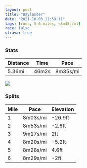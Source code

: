 ```yaml
---
layout: post
title: "Baylander"
date: "2021-10-03 11:59:11"
tags: [runs, 5-6 miles, <8m45s/mi]
race: false
strava: true
---
```


### Stats

| Distance | Time | Pace |
|----------|------|------|
|5.36mi|46m2s|8m35s/mi|

<img src='https://maps.googleapis.com/maps/api/staticmap?maptype=roadmap&path=enc:yhwwFrvsbMMTI\UX?^KPAJh@~@\h@f@b@NBLJV\l@@VJJLZLP@LN?FJ^NZ\DNb@ANB?PYAXM^GXCD]dAo@z@]l@k@bBSb@Mh@S\MLe@bA]pA_AjCIf@Tt@?FOp@FAELQHGAYOmCaBIIIQ_@UWWsCyAiAg@_A[_@YM[qAy@OACECW{B{@KE]]e@U]@GYUc@YQYU[OQSaAwA}@eAUc@GUaAwAQa@Yc@w@w@cAi@e@O]g@{B}AW_@_@_@o@g@KA_Ak@a@a@{@i@iAkA{@e@[KQSq@Ya@UwAgA[]YMOOiAc@l@XZT\LjAJBCSAg@OaAe@_AWc@OKG_@AYHe@KYQc@K[Ek@@}@KkAIwAWy@m@mAm@}@i@]a@e@SOCWOa@o@a@c@DWDCBKGg@CGk@OSMQEQ@BGCC@DAQ@KCCFGC?DEMQUg@MG]e@AOLo@gAWo@Wy@Ks@Qu@W[OUA?KWa@Sk@^i@iEeAk@KoAK@Ay@]{@g@BUIKAQCC@EHE?GGE@CQGASUOKONUBSIQUWKe@OGMQE?CEOAQ@]CKKs@Qu@@a@Ds@ZiBLo@?g@K_AYSIi@EiCkA_@WKCe@Wk@]_BoAo@[YUi@QOOaH_Ek@UiA{@kBiAk@e@eAk@iAu@m@W_@][Qa@QGMa@Qk@Yq@i@yBqA_@_@cAg@iAs@kCmAoAs@_BeAgF{DsCkB}A{@][g@Uw@k@eAo@i@WgBoAgAk@WUu@_@m@c@eCuAa@WKK{@i@aBsAiBaAa@YiB}@aAy@i@a@oBgAgAg@Y]g@Ua@YiAq@YUsEkCmAeAw@a@]]g@WaAw@gAm@_@OeBqA_@]m@UYWg@o@y@g@WWoAo@_As@uAs@[S[]qAaAKGcA][OYYkAu@}Ay@uAk@c@U_Am@kAm@_@a@g@SGIeAc@wB_BeAcAa@SKA_@Qq@o@oAa@s@[][}@e@m@Y_@]qBkAuD_D[[gAeAkA_AUi@OMcAe@GI]Qi@fA&key=AIzaSyC1MId7bFpkLXNAaYhBSTb8jLyiSqzbDtM&size=800x800&markers=color:yellow|label:S|40.75677,-73.99802&markers=color:green|label:F|40.81902999999994,-73.96197999999978'>

### Splits

| Mile | Pace | Elevation |
|------|------|-----------|
|1|8m03s/mi|-26.9ft|
|2|8m53s/mi|-2.6ft|
|3|9m17s/mi|2ft|
|4|8m20s/mi|-5.2ft|
|5|8m28s/mi|4.6ft|
|6|8m29s/mi|-2ft|
